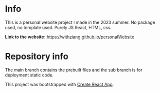 # Info

This is a personal website project I made in the 2023 summer. No package used, no template used. Purely JS.React, HTML, css.

__Link to the website:__
https://withziang.github.io/personalWebsite


# Repository info
The main branch contains the prebuilt files and the sub branch is for deployment static code.


This project was bootstrapped with [Create React App](https://github.com/facebook/create-react-app).

